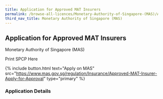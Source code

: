 ```yaml
---
title: Application for Approved MAT Insurers
permalink: /browse-all-licences/Monetary-Authority-of-Singapore-(MAS)/Application-for-Approved-MAT-Insurers
third_nav_title: Monetary Authority of Singapore (MAS)
---
```


## Application for Approved MAT Insurers

Monetary Authority of Singapore (MAS)

Print SPCP Here


{% include button.html text="Apply on MAS" src="https://www.mas.gov.sg/regulation/Insurance/Approved-MAT-Insurer-Apply-for-Approval" type="primary" %}

### Application Details

